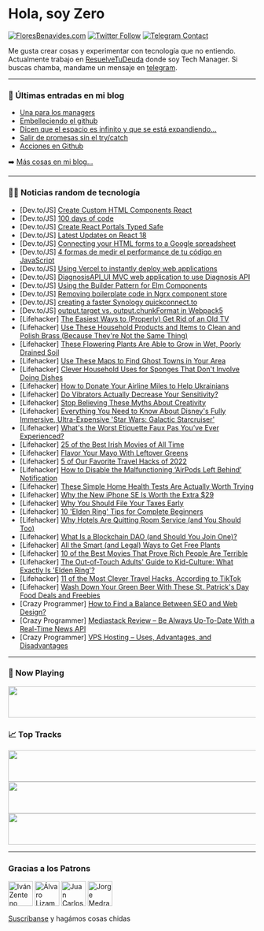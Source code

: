 # Hola, soy Zero

[![FloresBenavides.com](https://img.shields.io/website?down_message=oops&label=MiBlog&style=for-the-badge&up_message=online&url=https%3A%2F%2Ffloresbenavides.com)](https://floresbenavides.com) [![Twitter Follow](https://img.shields.io/twitter/follow/ZeroDragon?color=%231DA1F2&label=Follow&logo=twitter&logoColor=ffffff&style=for-the-badge)](https://twitter.com/zerodragon) [![Telegram Contact](https://img.shields.io/badge/escr%C3%ADbeme-ZeroDragon-%2326A5E4?style=for-the-badge&logo=telegram)](https://t.me/zerodragon)

Me gusta crear cosas y experimentar con tecnología que no entiendo.
Actualmente trabajo en [ResuelveTuDeuda](http://github.com/resuelve) donde soy Tech Manager.
Si buscas chamba, mandame un mensaje en [telegram](https://t.me/zerodragon).

---

### 📕 Últimas entradas en mi blog
<!-- BLOG-POST-LIST:START -->
- [Una para los managers](https://floresbenavides.com/una-para-los-managers/)
- [Embelleciendo el github](https://floresbenavides.com/embelleciendo-el-github/)
- [Dicen que el espacio es infinito y que se está expandiendo…](https://floresbenavides.com/dicen-que-el-espacio-es-infinito-y-que-se-esta-expandiendo/)
- [Salir de promesas sin el try/catch](https://floresbenavides.com/salir-de-promesas-sin-el-try-catch/)
- [Acciones en Github](https://floresbenavides.com/acciones-en-github/)
<!-- BLOG-POST-LIST:END -->

➡️ [Más cosas en mi blog...](https://floresbenavides.com)

---

### 👨‍💻 Noticias random de tecnología
<!-- TECH-POSTS:START -->
- [Dev.to/JS] [Create Custom HTML Components React](https://dev.to/enetojara/create-custom-html-components-react-3537)
- [Dev.to/JS] [100 days of code](https://dev.to/mathan1995/100-days-of-code-2d40)
- [Dev.to/JS] [Create React Portals Typed Safe](https://dev.to/enetojara/create-react-portals-typed-safe-2ijf)
- [Dev.to/JS] [Latest Updates on React 18](https://dev.to/ageekdev/latest-updates-on-react-18-34pb)
- [Dev.to/JS] [Connecting your HTML forms to a Google spreadsheet](https://dev.to/kromate/connecting-your-html-forms-to-a-google-spreadsheet-p9h)
- [Dev.to/JS] [4 formas de medir el performance de tu código en JavaScript](https://dev.to/jfernandogt/4-formas-de-medir-el-performance-de-tu-codigo-en-javascript-490n)
- [Dev.to/JS] [Using Vercel to instantly deploy web applications](https://dev.to/mayormaier/using-vercel-to-deploy-applications-instantly-1c91)
- [Dev.to/JS] [DiagnosisAPI_UI MVC web application to use Diagnosis API](https://dev.to/rustemsoft/diagnosisapiuimvc-web-application-to-use-diagnosis-api-o8c)
- [Dev.to/JS] [Using the Builder Pattern for Elm Components](https://dev.to/jesterxl/using-the-builder-pattern-for-elm-components-35j4)
- [Dev.to/JS] [Removing boilerplate code in Ngrx component store](https://dev.to/gauravsoni119/removing-boilerplate-code-in-ngrx-component-store-1f83)
- [Dev.to/JS] [creating a faster Synology quickconnect.to](https://dev.to/offcorner/creating-a-faster-synology-quickconnectto-2ha2)
- [Dev.to/JS] [output.target vs. output.chunkFormat in Webpack5](https://dev.to/projektorius96/outputtarget-vs-outputchunkformat-in-webpack5-5pg)
- [Lifehacker] [The Easiest Ways to &lpar;Properly&rpar; Get Rid of an Old TV](https://lifehacker.com/the-easiest-ways-to-properly-get-rid-of-an-old-tv-1848645882)
- [Lifehacker] [Use These Household Products and Items to Clean and Polish Brass &lpar;Because They&#39;re Not the Same Thing&rpar;](https://lifehacker.com/use-these-household-products-and-items-to-clean-and-pol-1848645887)
- [Lifehacker] [These Flowering Plants Are Able to Grow in Wet, Poorly Drained Soil](https://lifehacker.com/these-flowering-plants-are-able-to-grow-in-wet-poorly-1848645888)
- [Lifehacker] [Use These Maps to Find Ghost Towns in Your Area](https://lifehacker.com/use-these-maps-to-find-ghost-towns-in-your-area-1848645196)
- [Lifehacker] [Clever Household Uses for Sponges That Don&#39;t Involve Doing Dishes](https://lifehacker.com/clever-household-uses-for-sponges-that-dont-involve-doi-1848645199)
- [Lifehacker] [How to Donate Your Airline Miles to Help Ukrainians](https://lifehacker.com/how-to-donate-your-airline-miles-to-help-ukrainians-1848645021)
- [Lifehacker] [Do Vibrators Actually Decrease Your Sensitivity?](https://lifehacker.com/do-vibrators-actually-decrease-your-sensitivity-1848643147)
- [Lifehacker] [Stop Believing These Myths About Creativity](https://lifehacker.com/stop-believing-these-myths-about-creativity-1848641479)
- [Lifehacker] [Everything You Need to Know About Disney&#39;s Fully Immersive, Ultra-Expensive &#39;Star Wars: Galactic Starcruiser&#39;](https://lifehacker.com/everything-you-need-to-know-about-disneys-fully-immersi-1848641622)
- [Lifehacker] [What&#39;s the Worst Etiquette Faux Pas You’ve Ever Experienced?](https://lifehacker.com/whats-the-worst-etiquette-faux-pas-you-ve-ever-experien-1848640489)
- [Lifehacker] [25 of the Best Irish Movies of All Time](https://lifehacker.com/25-of-the-best-irish-movies-of-all-time-1848640617)
- [Lifehacker] [Flavor Your Mayo With Leftover Greens](https://lifehacker.com/flavor-your-mayo-with-leftover-greens-1848640478)
- [Lifehacker] [5 of Our Favorite Travel Hacks of 2022](https://lifehacker.com/5-of-our-favorite-travel-hacks-of-2022-1848641700)
- [Lifehacker] [How to Disable the Malfunctioning ‘AirPods Left Behind’ Notification](https://lifehacker.com/how-to-disable-the-malfunctioning-airpods-left-behind-1848641066)
- [Lifehacker] [These Simple Home Health Tests Are Actually Worth Trying](https://lifehacker.com/these-simple-home-health-tests-are-actually-worth-tryin-1848640897)
- [Lifehacker] [Why the New iPhone SE Is Worth the Extra $29](https://lifehacker.com/why-the-new-iphone-se-is-worth-the-extra-29-1848633156)
- [Lifehacker] [Why You Should File Your Taxes Early](https://lifehacker.com/why-you-should-file-your-taxes-early-1848637393)
- [Lifehacker] [10 &#39;Elden Ring&#39; Tips for Complete Beginners](https://lifehacker.com/10-elden-ring-tips-for-complete-beginners-1848627469)
- [Lifehacker] [Why Hotels Are Quitting Room Service &lpar;and You Should Too&rpar;](https://lifehacker.com/why-hotels-are-quitting-room-service-and-you-should-to-1848637783)
- [Lifehacker] [What Is a Blockchain DAO &lpar;and Should You Join One&rpar;?](https://lifehacker.com/what-is-a-blockchain-dao-and-should-you-join-one-1848636960)
- [Lifehacker] [All the Smart &lpar;and Legal&rpar; Ways to Get Free Plants](https://lifehacker.com/all-the-smart-and-legal-ways-to-get-free-plants-1848638386)
- [Lifehacker] [10 of the Best Movies That Prove Rich People Are Terrible](https://lifehacker.com/10-of-the-best-movies-that-prove-rich-people-are-terrib-1848628516)
- [Lifehacker] [The Out-of-Touch Adults&#39; Guide to Kid-Culture: What Exactly Is &#39;Elden Ring&#39;?](https://lifehacker.com/the-out-of-touch-adults-guide-to-kid-culture-what-exac-1848639580)
- [Lifehacker] [11 of the Most Clever Travel Hacks, According to TikTok](https://lifehacker.com/11-of-the-most-clever-travel-hacks-according-to-tiktok-1848635772)
- [Lifehacker] [Wash Down Your Green Beer With These St. Patrick&#39;s Day Food Deals and Freebies](https://lifehacker.com/wash-down-your-green-beer-with-these-st-patricks-day-f-1848621463)
- [Crazy Programmer] [How to Find a Balance Between SEO and Web Design?](https://www.thecrazyprogrammer.com/2022/03/how-to-find-a-balance-between-seo-and-web-design.html)
- [Crazy Programmer] [Mediastack Review – Be Always Up-To-Date With a Real-Time News API](https://www.thecrazyprogrammer.com/2022/03/mediastack-review.html)
- [Crazy Programmer] [VPS Hosting – Uses, Advantages, and Disadvantages](https://www.thecrazyprogrammer.com/2022/03/vps-hosting.html)<!-- TECH-POSTS:END -->

---

### 🎵 Now Playing
<a href="https://spotify-now-playing-dun.vercel.app/now-playing?open"><img src="https://spotify-now-playing-dun.vercel.app/now-playing" width="540" height="64"></a>

### 📈 Top Tracks
<a href="https://spotify-now-playing-dun.vercel.app/top-tracks?i=1&open"><img src="https://spotify-now-playing-dun.vercel.app/top-tracks?i=1" width="540" height="64"></a>
<a href="https://spotify-now-playing-dun.vercel.app/top-tracks?i=2&open"><img src="https://spotify-now-playing-dun.vercel.app/top-tracks?i=2" width="540" height="64"></a>
<a href="https://spotify-now-playing-dun.vercel.app/top-tracks?i=3&open"><img src="https://spotify-now-playing-dun.vercel.app/top-tracks?i=3" width="540" height="64"></a>

---

### Gracias a los Patrons
[<img src="https://avatars.githubusercontent.com/u/243380?v=4" alt="Iván Zenteno" width="50px">](https://github.com/k001) [<img src="https://avatars.githubusercontent.com/u/19955639?v=4" alt="Álvaro Lizama" width="50px">](https://github.com/alvarolizama) [<img src="https://avatars.githubusercontent.com/u/2718753?v=4" alt="Juan Carlos Ruiz" width="50px">](https://github.com/JuanCrg90) [<img src="https://avatars.githubusercontent.com/u/37025?v=4" alt="Jorge Medrano" width="50px">](https://github.com/h1pp1e) 

[Suscríbanse](https://www.patreon.com/zerodragon) y hagámos cosas chidas
